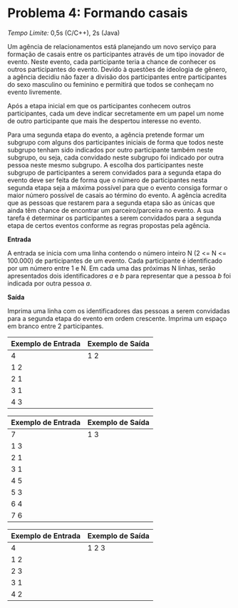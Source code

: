 # Problema 4: Formando casais

*Tempo Limite:* 0,5s (C/C++), 2s (Java)

Um agência de relacionamentos está planejando um novo serviço para formação de casais entre os participantes através de um tipo inovador de evento. Neste evento, cada participante teria a chance de conhecer os outros participantes do evento. Devido à questões de ideologia de gênero, a agência decidiu não fazer a divisão dos participantes entre participantes do sexo masculino ou feminino e permitirá que todos se conheçam no evento livremente.

Após a etapa inicial em que os participantes conhecem outros participantes, cada um deve indicar secretamente em um papel um nome de outro participante que mais lhe despertou interesse no evento.

Para uma segunda etapa do evento, a agência pretende formar um subgrupo com alguns dos participantes iniciais de forma que todos neste subgrupo tenham sido indicados por outro participante também neste subgrupo, ou seja, cada convidado neste subgrupo foi indicado por outra pessoa neste mesmo subgrupo. A escolha dos participantes neste subgrupo de participantes a serem convidados para a segunda etapa do evento deve ser feita de forma que o número de participantes nesta segunda etapa seja a máxima possível para que o evento consiga formar o maior número possível de casais ao término do evento. A agência acredita que as pessoas que restarem para a segunda etapa são as únicas que ainda têm chance de encontrar um parceiro/parceira no evento. A sua tarefa é determinar os participantes a serem convidados para a segunda etapa de certos eventos conforme as regras propostas pela agência.

__Entrada__

A entrada se inicia com uma linha contendo o número inteiro N (2 <= N <= 100.000) de participantes de um evento. Cada participante é identificado por um número entre 1 e N. Em cada uma das próximas N linhas, serão apresentados dois identificadores *a* e *b* para representar que a pessoa *b* foi
indicada por outra pessoa *a*.

__Saída__

Imprima uma linha com os identificadores das pessoas a serem convidadas para a segunda etapa do
evento em ordem crescente. Imprima um espaço em branco entre 2 participantes.

| Exemplo de Entrada | Exemplo de Saída |
| ------------------ | ---------------- |
| 4                  | 1 2              |
| 1 2                |                  |
| 2 1                |                  |
| 3 1                |                  |
| 4 3                |                  |

| Exemplo de Entrada | Exemplo de Saída |
| ------------------ | ---------------- |
| 7                  | 1 3              |
| 1 3                |                  |
| 2 1                |                  |
| 3 1                |                  |
| 4 5                |                  |
| 5 3                |                  |
| 6 4                |                  |
| 7 6                |                  |

| Exemplo de Entrada | Exemplo de Saída |
| ------------------ | ---------------- |
| 4                  | 1 2 3            |
| 1 2                |                  |
| 2 3                |                  |
| 3 1                |                  |
| 4 2                |                  |
